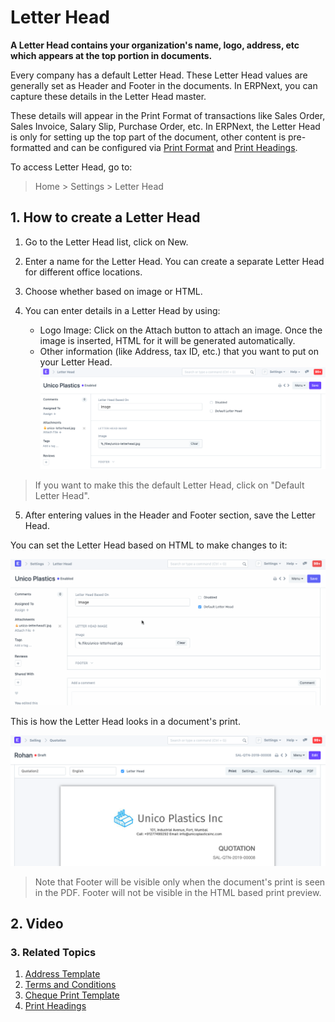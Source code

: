 
# Letter Head


**A Letter Head contains your organization's name, logo, address, etc which appears at the top portion in documents.**


Every company has a default Letter Head. These Letter Head values are generally set as Header and Footer in the documents. In ERPNext, you can capture these details in the Letter Head master.


These details will appear in the Print Format of transactions like Sales Order, Sales Invoice, Salary Slip, Purchase Order, etc. In ERPNext, the Letter Head is only for setting up the top part of the document, other content is pre-formatted and can be configured via [Print Format](/docs/v13/user/manual/en/setting-up/print/print-format) and [Print Headings](/docs/v13/user/manual/en/setting-up/print/print-headings).


To access Letter Head, go to:



> 
> Home > Settings > Letter Head
> 
> 
> 


## 1. How to create a Letter Head


1. Go to the Letter Head list, click on New.
2. Enter a name for the Letter Head. You can create a separate Letter Head for different office locations.
3. Choose whether based on image or HTML.
4. You can enter details in a Letter Head by using:


	* Logo Image: Click on the Attach button to attach an image. Once the image is inserted, HTML for it will be generated automatically.
	* Other information (like Address, tax ID, etc.) that you want to put on your Letter Head.![Print Heading](/files/letter-head.png)



> 
> If you want to make this the default Letter Head, click on "Default Letter Head".
> 
> 
>
5. After entering values in the Header and Footer section, save the Letter Head.


You can set the Letter Head based on HTML to make changes to it:


![Letter Head based on](/files/letter-head-based-on.gif)


This is how the Letter Head looks in a document's print.


![Print Heading](/files/letter-head-1.png)



> 
> Note that Footer will be visible only when the document's print is seen in the PDF. Footer will not be visible in the HTML based print preview.
> 
> 
> 


## 2. Video






### 3. Related Topics


1. [Address Template](/docs/v13/user/manual/en/setting-up/print/address-template)
2. [Terms and Conditions](/docs/v13/user/manual/en/setting-up/print/terms-and-conditions)
3. [Cheque Print Template](/docs/v13/user/manual/en/setting-up/print/cheque-print-template)
4. [Print Headings](/docs/v13/user/manual/en/setting-up/print/print-headings)



